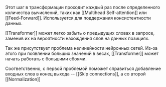 Этот шаг в трансформации проходит каждый раз после определенного количества вычислений, таких как [[Multihead Self-attention]] или [[Feed-Forward]]. Используется для поддержания консистентности данных.

[[Transformer]] может легко забыть о предыдущих словах в запросе, заменив их на вероятности нахождения слов на данных позициях.

Так же присутствует проблема нелинейности нейронных сетей. Из-за этого при появлении больших значений в весах, [[Transformer]] может начать работать с большими сбоями.

Соответственно, с первой проблемой поможет справиться добавление входных слов в конец выхода -- [[Skip connections]], а со второй [[Normalization]]
